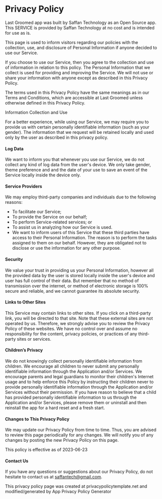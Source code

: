 # Privacy Policy

Last Groomed app was built by Saffan Technology as an Open Source app. This SERVICE is provided by Saffan Technology at no cost and is intended for use as is.

This page is used to inform visitors regarding our policies with the collection, use, and disclosure of Personal Information if anyone decided to use our Service.

If you choose to use our Service, then you agree to the collection and use of information in relation to this policy. The Personal Information that we collect is used for providing and improving the Service. We will not use or share your information with anyone except as described in this Privacy Policy.

The terms used in this Privacy Policy have the same meanings as in our Terms and Conditions, which are accessible at Last Groomed unless otherwise defined in this Privacy Policy.

Information Collection and Use

For a better experience, while using our Service, we may require you to provide us with certain personally identifiable information (such as your gender). The information that we request will be retained locally and used only by the user as described in this privacy policy.

#### Log Data

We want to inform you that whenever you use our Service, we do not collect any kind of log data from the user's device. We only take gender, theme preference and and the date of your use to save an event of the Service locally inside the device only.

#### Service Providers

We may employ third-party companies and individuals due to the following reasons:

* To facilitate our Service;
* To provide the Service on our behalf;
* To perform Service-related services; or
* To assist us in analyzing how our Service is used.
* We want to inform users of this Service that these third parties have access to their Personal Information. The reason is to perform the tasks assigned to them on our behalf. However, they are obligated not to disclose or use the information for any other purpose.

#### Security

We value your trust in providing us your Personal Information, however all the provided data by the user is stored locally inside the user's device and user has full control of their data. But remember that no method of transmission over the internet, or method of electronic storage is 100% secure and reliable, and we cannot guarantee its absolute security.

#### Links to Other Sites

This Service may contain links to other sites. If you click on a third-party link, you will be directed to that site. Note that these external sites are not operated by us. Therefore, we strongly advise you to review the Privacy Policy of these websites. We have no control over and assume no responsibility for the content, privacy policies, or practices of any third-party sites or services.

#### Children’s Privacy

We do not knowingly collect personally identifiable information from children. We encourage all children to never submit any personally identifiable information through the Application and/or Services. We encourage parents and legal guardians to monitor their children's Internet usage and to help enforce this Policy by instructing their children never to provide personally identifiable information through the Application and/or Services without their permission. If you have reason to believe that a child has provided personally identifiable information to us through the Application and/or Services, please remove them  or uninstall and then reinstall the app for a hard reset and a fresh start.

#### Changes to This Privacy Policy

We may update our Privacy Policy from time to time. Thus, you are advised to review this page periodically for any changes. We will notify you of any changes by posting the new Privacy Policy on this page.

This policy is effective as of 2023-06-23

#### Contact Us

If you have any questions or suggestions about our Privacy Policy, do not hesitate to contact us at saffantech@gmail.com.

This privacy policy page was created at privacypolicytemplate.net and modified/generated by App Privacy Policy Generator